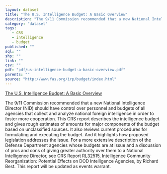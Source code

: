 ```yaml
---
layout: dataset
title: "The U.S. Intelligence Budget: A Basic Overview"
description: "The 9/11 Commission recommended that a new National Intelligence Director (NID) should have control over personnel and budgets of all agencies that collect and analyze national foreign intelligence in order to foster more cooperation.  This CRS report describes the intelligence budget and gives rough estimates of amounts for major components of the budget based on unclassified sources.  It also reviews current procedures for formulating and executing the budget.  And it highlights how proposed legislation addresses the issue.  For a more extensive description of the Defense Department agencies whose budgets are at issue and a discussion of pros and cons of giving greater authority over them to a National Intelligence Director, see CRS Report RL32515,  Intelligence Community  Reorganization: Potential Effects on DOD Intelligence Agencies, by Richard Best.  This report will be updated as events warrant."
category: "dataset"
tags: 
   - CRS
   - intelligence
   - budget
published: ""
sql: ""
shp: ""
link: ""
csv: ""
pdf: "pdf/us-intelligence-budget-a-basic-overview.pdf"
parents: ""
source: "http://www.fas.org/irp/budget/index.html"
---
```

[The U.S. Intelligence Budget: A Basic Overview]

[The U.S. Intelligence Budget: A Basic Overview]: pdf/us-intelligence-budget-a-basic-overview.pdf

<p class='data desc'>The 9/11 Commission recommended that a new National Intelligence Director (NID) should have control over personnel and budgets of all agencies that collect and analyze national foreign intelligence in order to foster more cooperation.  This CRS report describes the intelligence budget and gives rough estimates of amounts for major components of the budget based on unclassified sources.  It also reviews current procedures for formulating and executing the budget.  And it highlights how proposed legislation addresses the issue.  For a more extensive description of the Defense Department agencies whose budgets are at issue and a discussion of pros and cons of giving greater authority over them to a National Intelligence Director, see CRS Report RL32515,  Intelligence Community  Reorganization: Potential Effects on DOD Intelligence Agencies, by Richard Best.  This report will be updated as events warrant.</p>
